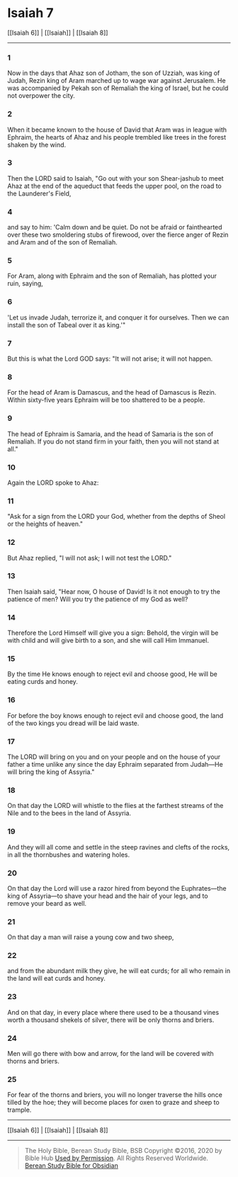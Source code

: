 # Isaiah 7

[[Isaiah 6]] | [[Isaiah]] | [[Isaiah 8]]

---

### 1
Now in the days that Ahaz son of Jotham, the son of Uzziah, was king of Judah, Rezin king of Aram marched up to wage war against Jerusalem. He was accompanied by Pekah son of Remaliah the king of Israel, but he could not overpower the city.

### 2
When it became known to the house of David that Aram was in league with Ephraim, the hearts of Ahaz and his people trembled like trees in the forest shaken by the wind.

### 3
Then the LORD said to Isaiah, "Go out with your son Shear-jashub to meet Ahaz at the end of the aqueduct that feeds the upper pool, on the road to the Launderer's Field,

### 4
and say to him: 'Calm down and be quiet. Do not be afraid or fainthearted over these two smoldering stubs of firewood, over the fierce anger of Rezin and Aram and of the son of Remaliah.

### 5
For Aram, along with Ephraim and the son of Remaliah, has plotted your ruin, saying,

### 6
'Let us invade Judah, terrorize it, and conquer it for ourselves. Then we can install the son of Tabeal over it as king.'"

### 7
But this is what the Lord GOD says: "It will not arise; it will not happen.

### 8
For the head of Aram is Damascus, and the head of Damascus is Rezin. Within sixty-five years Ephraim will be too shattered to be a people.

### 9
The head of Ephraim is Samaria, and the head of Samaria is the son of Remaliah. If you do not stand firm in your faith, then you will not stand at all."

### 10
Again the LORD spoke to Ahaz:

### 11
"Ask for a sign from the LORD your God, whether from the depths of Sheol or the heights of heaven."

### 12
But Ahaz replied, "I will not ask; I will not test the LORD."

### 13
Then Isaiah said, "Hear now, O house of David! Is it not enough to try the patience of men? Will you try the patience of my God as well?

### 14
Therefore the Lord Himself will give you a sign: Behold, the virgin will be with child and will give birth to a son, and she will call Him Immanuel.

### 15
By the time He knows enough to reject evil and choose good, He will be eating curds and honey.

### 16
For before the boy knows enough to reject evil and choose good, the land of the two kings you dread will be laid waste.

### 17
The LORD will bring on you and on your people and on the house of your father a time unlike any since the day Ephraim separated from Judah—He will bring the king of Assyria."

### 18
On that day the LORD will whistle to the flies at the farthest streams of the Nile and to the bees in the land of Assyria.

### 19
And they will all come and settle in the steep ravines and clefts of the rocks, in all the thornbushes and watering holes.

### 20
On that day the Lord will use a razor hired from beyond the Euphrates—the king of Assyria—to shave your head and the hair of your legs, and to remove your beard as well.

### 21
On that day a man will raise a young cow and two sheep,

### 22
and from the abundant milk they give, he will eat curds; for all who remain in the land will eat curds and honey.

### 23
And on that day, in every place where there used to be a thousand vines worth a thousand shekels of silver, there will be only thorns and briers.

### 24
Men will go there with bow and arrow, for the land will be covered with thorns and briers.

### 25
For fear of the thorns and briers, you will no longer traverse the hills once tilled by the hoe; they will become places for oxen to graze and sheep to trample.

---

[[Isaiah 6]] | [[Isaiah]] | [[Isaiah 8]]

---

> The Holy Bible, Berean Study Bible, BSB
> Copyright &copy;2016, 2020 by Bible Hub
> [Used by Permission](https://berean.bible/terms.htm). All Rights Reserved Worldwide.
> [Berean Study Bible for Obsidian](https://github.com/gapmiss/berean-study-bible-for-obsidian)</small>

